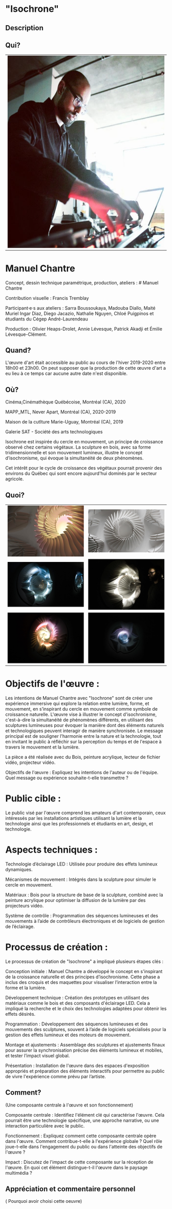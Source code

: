# "Isochrone"


## Description



## Qui?

<table>
  <tr>
    <td><img src="Images/id.png" alt="id" width=600 height=600></td>
  </tr>
  
</table>

# Manuel Chantre

Concept, dessin technique paramétrique, production, ateliers : # Manuel Chantre

Contribution visuelle : Francis Tremblay

Participant·e·s aux ateliers : Sarra Boussoukaya, Madouba Diallo, Maité Muriel Ingar Diaz, Diego Jacazio, Nathalie Nguyen, Chloé Puigpinos et étudiants du Cégep André-Laurendeau

Production : Olivier Heaps-Drolet, Annie Lévesque, Patrick Akadji et Émilie Lévesque-Clément.



## Quand?

L'œuvre d'art était accessible au public au cours de l'hiver 2019-2020 entre 18h00 et 23h00. On peut supposer que la production de cette œuvre d'art a eu lieu à ce temps car aucune autre date n'est disponible.


## Où?

Cinéma,Cinémathèque Québécoise, Montréal (CA), 2020

MAPP_MTL, Never Apart, Montréal (CA), 2020-2019

Maison de la cutlture Marie-Uguay, Montréal (CA), 2019

Galerie SAT - Société des arts technologiques


Isochrone est inspirée du cercle en mouvement, un principe de croissance observé chez certains végétaux. La sculpture en bois, avec sa forme tridimensionnelle et son mouvement lumineux, illustre le concept d’isochronisme, qui évoque la simultanéité de deux phénomènes.

Cet intérêt pour le cycle de croissance des végétaux pourrait provenir des environs du Québec qui sont encore aujourd'hui dominés par le secteur agricole.


## Quoi?

<table>
  <tr>
    <td><img src="Images/1.jpg" alt="Image 1" ></td>
    <td><img src="Images/2.jpg" alt="Image 2" ></td>
  </tr>
    
  <tr>
    <td><img src="Images/3.jpg" alt="Image 3" ></td>
    <td><img src="Images/4.jpg" alt="Image 4" ></td>
  </tr>
    
  <tr>
    <td><img src="Images/5.jpg" alt="Image 5" ></td>
    <td><img src="Images/6.jpg" alt="Image 6" ></td>
  </tr>
</table>

# Objectifs de l'œuvre :

Les intentions de Manuel Chantre avec "Isochrone" sont de créer une expérience immersive qui explore la relation entre lumière, forme, et mouvement, en s’inspirant du cercle en mouvement comme symbole de croissance naturelle. L'œuvre vise à illustrer le concept d'isochronisme, c'est-à-dire la simultanéité de phénomènes différents, en utilisant des sculptures lumineuses pour évoquer la manière dont des éléments naturels et technologiques peuvent interagir de manière synchronisée. Le message principal est de souligner l'harmonie entre la nature et la technologie, tout en invitant le public à réfléchir sur la perception du temps et de l'espace à travers le mouvement et la lumière.

La pièce a été réalisée avec du Bois, peinture acrylique, lecteur de fichier vidéo, projecteur vidéo.

Objectifs de l'œuvre : Expliquez les intentions de l'auteur ou de l'équipe. Quel message ou expérience souhaite-t-elle transmettre ?

# Public cible :

Le public visé par l'œuvre comprend les amateurs d'art contemporain, ceux intéressés par les installations artistiques utilisant la lumière et la technologie ainsi que les professionnels et étudiants en art, design, et technologie.

# Aspects techniques :

Technologie d’éclairage LED : Utilisée pour produire des effets lumineux dynamiques.

Mécanismes de mouvement : Intégrés dans la sculpture pour simuler le cercle en mouvement.

Matériaux : Bois pour la structure de base de la sculpture, combiné avec la peinture acrylique pour optimiser la diffusion de la lumière par des projecteurs vidéo.

Système de contrôle : Programmation des séquences lumineuses et des mouvements à l’aide de contrôleurs électroniques et de logiciels de gestion de l’éclairage.

# Processus de création :

Le processus de création de "Isochrone" a impliqué plusieurs étapes clés :

Conception initiale : Manuel Chantre a développé le concept en s'inspirant de la croissance naturelle et des principes d’isochronisme. Cette phase a inclus des croquis et des maquettes pour visualiser l’interaction entre la forme et la lumière.

Développement technique : Création des prototypes en utilisant des matériaux comme le bois et des composants d'éclairage LED. Cela a impliqué la recherche et le choix des technologies adaptées pour obtenir les effets désirés.

Programmation : Développement des séquences lumineuses et des mouvements des sculptures, souvent à l’aide de logiciels spécialisés pour la gestion des effets lumineux et des moteurs de mouvement.

Montage et ajustements : Assemblage des sculptures et ajustements finaux pour assurer la synchronisation précise des éléments lumineux et mobiles, et tester l’impact visuel global.

Présentation : Installation de l'œuvre dans des espaces d'exposition appropriés et préparation des éléments interactifs pour permettre au public de vivre l'expérience comme prévu par l’artiste.




## Comment?
(Une composante centrale à l'œuvre et son fonctionnement)

Composante centrale : Identifiez l'élément clé qui caractérise l'œuvre. Cela pourrait être une technologie spécifique, une approche narrative, ou une interaction particulière avec le public.

Fonctionnement : Expliquez comment cette composante centrale opère dans l'œuvre. Comment contribue-t-elle à l'expérience globale ? Quel rôle joue-t-elle dans l'engagement du public ou dans l'atteinte des objectifs de l'œuvre ?

Impact : Discutez de l'impact de cette composante sur la réception de l'œuvre. En quoi cet élément distingue-t-il l'œuvre dans le paysage multimédia ?

## Appréciation et commentaire personnel

( Pourquoi avoir choisi cette oeuvre)
